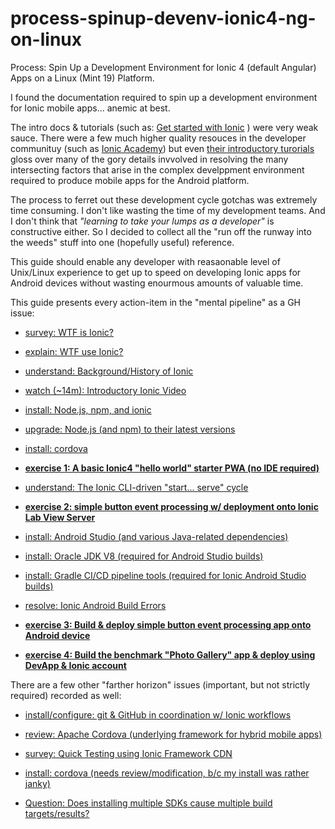 # process-spinup-devenv-ionic4-ng-on-linux
Process: Spin Up a Development Environment for Ionic 4 (default Angular) Apps on a Linux (Mint 19) Platform.

I found the documentation required to spin up a development environment for Ionic mobile apps... anemic at best.  

The intro docs & tutorials (such as: [Get started with Ionic](https://ionicframework.com/getting-started) ) were very weak sauce. There were a few much higher quality resouces in the developer communituy (such as [Ionic Academy](https://ionicacademy.com/)) but even [their introductory turorials](https://ionicacademy.com/getting-started-with-ionic-4/) gloss over many of the gory details invvolved in resolving the many intersecting factors that arise in the complex develppment environment required to produce mobile apps for the Android platform.  

The process to ferret out these development cycle gotchas was extremely time consuming.  I don't like wasting the time of my development teams.  And I don't think that _"learning to take your lumps as a developer"_ is constructive either.  So I decided to collect all the "run off the runway into the weeds" stuff into one (hopefully useful) reference.  

This guide should enable any developer with reasaonable level of Unix/Linux experience to get up to speed on developing Ionic apps for Android devices without wasting enourmous amounts of valuable time.  

This guide presents every action-item in the "mental pipeline" as a GH issue:

- [survey: WTF is Ionic?](https://github.com/dpcunningham/process-spinup-devenv-ionic4-ng-on-linux/issues/1)

- [explain: WTF use Ionic?](https://github.com/dpcunningham/process-spinup-devenv-ionic4-ng-on-linux/issues/2)

- [understand: Background/History of Ionic](https://github.com/dpcunningham/process-spinup-devenv-ionic4-ng-on-linux/issues/3)

- [watch (~14m): Introductory Ionic Video](https://github.com/dpcunningham/process-spinup-devenv-ionic4-ng-on-linux/issues/5)

- [install: Node.js, npm, and ionic](https://github.com/dpcunningham/process-spinup-devenv-ionic4-ng-on-linux/issues/4)

- [upgrade: Node.js (and npm) to their latest versions](https://github.com/dpcunningham/process-spinup-devenv-ionic4-ng-on-linux/issues/6)

- [install: cordova](https://github.com/dpcunningham/process-spinup-devenv-ionic4-ng-on-linux/issues/8)

- **[exercise 1: A basic Ionic4 "hello world" starter PWA (no IDE required)](https://github.com/dpcunningham/process-spinup-devenv-ionic4-ng-on-linux/issues/7)**

- [understand: The Ionic CLI-driven "start... serve" cycle](https://github.com/dpcunningham/process-spinup-devenv-ionic4-ng-on-linux/issues/10)

- **[exercise 2: simple button event processing w/ deployment onto Ionic Lab View Server](https://github.com/dpcunningham/process-spinup-devenv-ionic4-ng-on-linux/issues/13)**

- [install: Android Studio (and various Java-related dependencies)](https://github.com/dpcunningham/process-spinup-devenv-ionic4-ng-on-linux/issues/14)

- [install: Oracle JDK V8 (required for Android Studio builds)](https://github.com/dpcunningham/process-spinup-devenv-ionic4-ng-on-linux/issues/15)

- [install: Gradle CI/CD pipeline tools (required for Ionic Android Studio builds)](https://github.com/dpcunningham/process-spinup-devenv-ionic4-ng-on-linux/issues/16)

- [resolve: Ionic Android Build Errors](https://github.com/dpcunningham/process-spinup-devenv-ionic4-ng-on-linux/issues/17)

- **[exercise 3: Build & deploy simple button event processing app onto Android device](https://github.com/dpcunningham/process-spinup-devenv-ionic4-ng-on-linux/issues/18)**

- **[exercise 4: Build the benchmark "Photo Gallery" app & deploy using DevApp & Ionic account](https://github.com/dpcunningham/process-spinup-devenv-ionic4-ng-on-linux/issues/19)**


There are a few other "farther horizon" issues (important, but not strictly required) recorded as well:


- [install/configure: git & GitHub in coordination w/ Ionic workflows](https://github.com/dpcunningham/process-spinup-devenv-ionic4-ng-on-linux/issues/12)

- [review: Apache Cordova (underlying framework for hybrid mobile apps)](https://github.com/dpcunningham/process-spinup-devenv-ionic4-ng-on-linux/issues/11)

- [survey: Quick Testing using Ionic Framework CDN](https://github.com/dpcunningham/process-spinup-devenv-ionic4-ng-on-linux/issues/9)

- [install: cordova (needs review/modification, b/c my install was rather janky)](https://github.com/dpcunningham/process-spinup-devenv-ionic4-ng-on-linux/issues/8)

- [Question: Does installing multiple SDKs cause multiple build targets/results?](https://github.com/dpcunningham/process-spinup-devenv-ionic4-ng-on-linux/issues/17#issuecomment-569389790)


